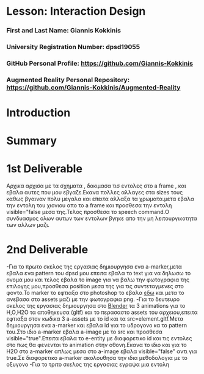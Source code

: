 # Lesson: Interaction Design

### First and Last Name: Giannis Kokkinis
### University Registration Number: dpsd19055
### GitHub Personal Profile: https://github.com/Giannis-Kokkinis
### Augmented Reality Personal Repository: https://github.com/Giannis-Kokkinis/Augmented-Reality

# Introduction

# Summary


# 1st Deliverable
Αρχικα αρχισα με τα σχηματα , δοκιμασα τισ εντολες στο a frame , και εβαλα αυτες που μου εβγαζε.Εκανα πολλες αλλαγες στα sizes τους καθως βγαιναν πολυ μεγαλα και επειτα αλλαξα τα χρωματα.μετα εβαλα την εντολη του χιονιου  απο το a frame και προσθεσα την εντολη  visible="false μεσα της.Τελος προσθεσα το speech command.Ο συνδυασμος ολων  αυτων των εντολων βγηκε απο την μη λειτουργικοτητα των αλλων μαζι.

# 2nd Deliverable
-Για το πρωτο σκελος της εργασιας δημιουργησα ενα a-marker,μετα εβαλα ενα pattern του dpsd μου επειτα εβαλα το text για να δηλωσω το ονομα μου και τελος εβαλα το image για να βαλω την φωτογραφια της επιλογης μου,προσθεσα position μεσα της για τις συντεταγμενες στο φοντο.Το marker το εφτιαξα στο photoshop το εβαλα [εδω](https://jeromeetienne.github.io/AR.js/three.js/examples/marker-training/examples/generator.html) και μετα το ανεβασα στο assets μαζι με την φωτογραφια png.
-Για το δευτευρο σκελος της εργασιας δημιουργησα στο [Blender](https://www.blender.org/) τα 3 animations για το H,O,H2O τα αποθηκευσα (gltf) και το περασαστο assets του αρχειου,επειτα εφτιαξα στον κωδικα 3 a-assets με το id και τα src=element.gltf.Μετα δημιουργησα ενα a-marker και εβαλα id  για το υδρογονο κα το pattern του.Στο ιδιο a-marker εβαλα a-image με το src και προσθεσα visible="true".Επειτα εβαλα το e-entity με  διαφορετικο id και τις εντολες στο πως θα φενενται το animation στην οθονη.Εκανα το ιδιο και για το Η2Ο στο a-marker απλως μεσα στο a-image εβαλα visible="false" αντι για true.Σε διαφορετικο a-marker ακολουθησα την ιδια μεθοδολογια με το οξυγονο
-Για το τριτο σκελος της εργασιας εγραψα μια εντολη <script> εβαλα το <marker-distance> απο {εδω}(https://stackoverflow.com/questions/61239107/how-to-get-marker-position-x-y-ar-js) και αντεκατεστησα της λεξεις ετσι ωστε να ταιριαζουν.Τελος εβαλα εντολη if-else για την μια απο τις δυο καταστασεις που θα βρισκονται τα στοιχεια για οταν θα ειναι πιο μακρια ή κοντα απο την επιλεγμενη αποσταση μεταξυ τους.  

# 3rd Deliverable 


# Conclusions


# Sources
https://stackoverflow.com/questions/61239107/how-to-get-marker-position-x-y-ar-js
https://jeromeetienne.github.io/AR.js/three.js/examples/marker-training/examples/generator.html  
https://www.blender.org/
https://aframe.io/  

